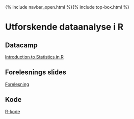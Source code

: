{% include navbar_open.html %}{% include top-box.html %}
# Utforskende dataanalyse i R

## Datacamp
[Introduction to Statistics in R](https://app.datacamp.com/learn/courses/introduction-to-statistics-in-r)

## Forelesnings slides
[Forelesning](https://github.com/uit-sok-2009-h22/uit-sok-2009-h22.github.io/blob/main/filer/Sok%202009%20Forelesning%202.pptx)

## Kode 
[R-kode](https://github.com/uit-sok-2009-h22/uit-sok-2009-h22.github.io/blob/main/filer/Forelesning%202.R)


